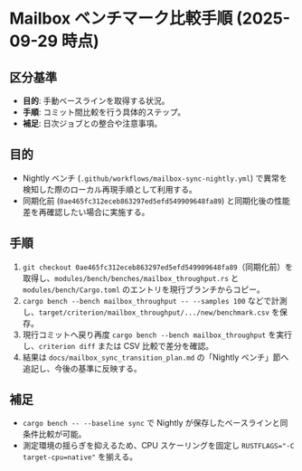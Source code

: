 # Mailbox ベンチマーク比較手順 (2025-09-29 時点)

## 区分基準
- **目的**: 手動ベースラインを取得する状況。
- **手順**: コミット間比較を行う具体的ステップ。
- **補足**: 日次ジョブとの整合や注意事項。

## 目的
- Nightly ベンチ (`.github/workflows/mailbox-sync-nightly.yml`) で異常を検知した際のローカル再現手順として利用する。
- 同期化前 (`0ae465fc312eceb863297ed5efd549909648fa89`) と同期化後の性能差を再確認したい場合に実施する。

## 手順
1. `git checkout 0ae465fc312eceb863297ed5efd549909648fa89`（同期化前）を取得し、`modules/bench/benches/mailbox_throughput.rs` と `modules/bench/Cargo.toml` のエントリを現行ブランチからコピー。
2. `cargo bench --bench mailbox_throughput -- --samples 100` などで計測し、`target/criterion/mailbox_throughput/.../new/benchmark.csv` を保存。
3. 現行コミットへ戻り再度 `cargo bench --bench mailbox_throughput` を実行し、`criterion diff` または CSV 比較で差分を確認。
4. 結果は `docs/mailbox_sync_transition_plan.md` の「Nightly ベンチ」節へ追記し、今後の基準に反映する。

## 補足
- `cargo bench -- --baseline sync` で Nightly が保存したベースラインと同条件比較が可能。
- 測定環境の揺らぎを抑えるため、CPU スケーリングを固定し `RUSTFLAGS="-C target-cpu=native"` を揃える。
